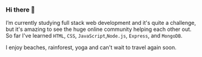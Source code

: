### Hi there 👋
I’m currently studying full stack web development and it's quite a challenge, but it's amazing to see the huge online community helping each other out. 
So far I've learned `HTML`, `CSS`, `JavaScript`,`Node.js`, `Express`, and `MongoDB`.

I enjoy beaches, rainforest, yoga and can't wait to travel again soon.


<!--
**ClaraPapaya/ClaraPapaya** is a ✨ _special_ ✨ repository because its `README.md` (this file) appears on your GitHub profile.


